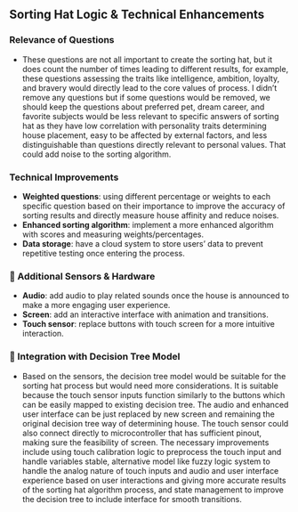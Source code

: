 ## Sorting Hat Logic & Technical Enhancements

### Relevance of Questions
- These questions are not all important to create the sorting hat, but it does count the number of times leading to different results, for example, these questions assessing the traits like intelligence, ambition, loyalty, and bravery would directly lead to the core values of process. I didn’t remove any questions but if some questions would be removed, we should keep the questions about preferred pet, dream career, and favorite subjects would be less relevant to specific answers of sorting hat as they have low correlation with personality traits determining house placement, easy to be affected by external factors, and less distinguishable than questions directly relevant to personal values. That could add noise to the sorting algorithm. 

### Technical Improvements
- **Weighted questions**: using different percentage or weights to each specific question based on their importance to improve the accuracy of sorting results and directly measure house affinity and reduce noises.
- **Enhanced sorting algorithm**: implement a more enhanced algorithm with scores and measuring weights/percentages.
- **Data storage**: have a cloud system to store users’ data to prevent repetitive testing once entering the process.

### 🔧 Additional Sensors & Hardware
- **Audio**: add audio to play related sounds once the house is announced to make a more engaging user experience.
- **Screen**: add an interactive interface with animation and transitions.
- **Touch sensor**: replace buttons with touch screen for a more intuitive interaction.

### 🧩 Integration with Decision Tree Model
- Based on the sensors, the decision tree model would be suitable for the sorting hat process but would need more considerations. It is suitable because the touch sensor inputs function similarly to the buttons which can be easily mapped to existing decision tree. The audio and enhanced user interface can be just replaced by new screen and remaining the original decision tree way of determining house. The touch sensor could also connect directly to microcontroller that has sufficient pinout, making sure the feasibility of screen. 
The necessary improvements include using touch calibration logic to preprocess the touch input and handle variables stable, alternative model like fuzzy logic system to handle the analog nature of touch inputs and audio and user interface experience based on user interactions and giving more accurate results of the sorting hat algorithm process, and state management to improve the decision tree to include interface for smooth transitions. 